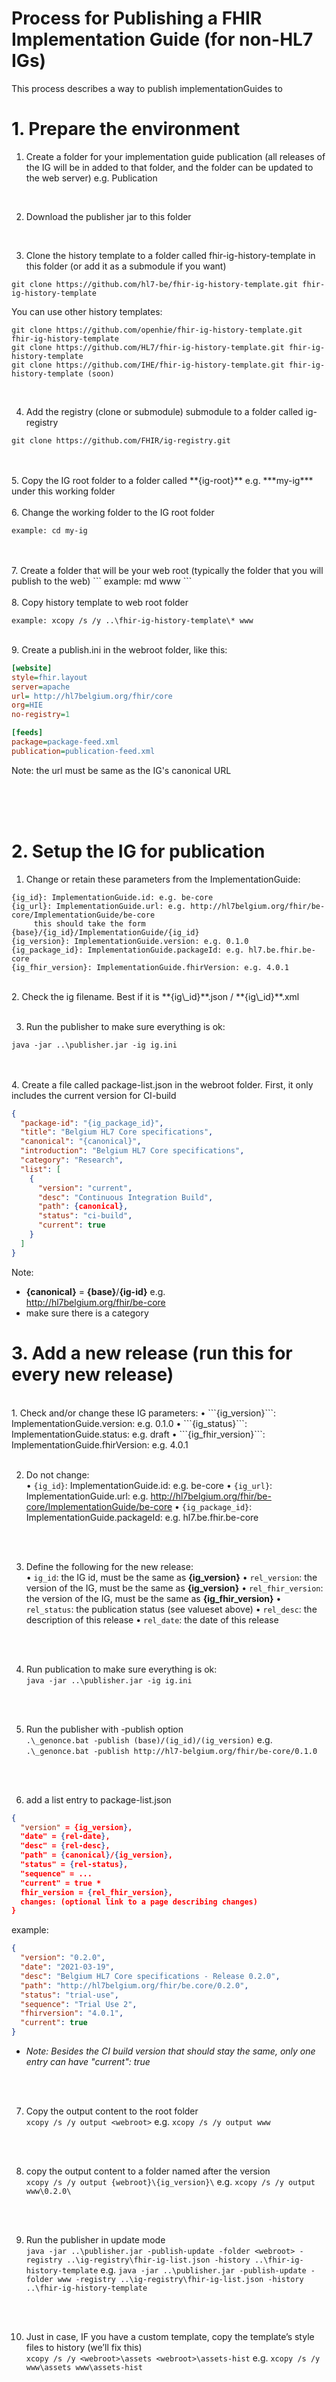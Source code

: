 # Process for Publishing a FHIR Implementation Guide (for non-HL7 IGs)

This process describes a way to publish implementationGuides to 



# 1. Prepare the environment

1. Create a folder for your implementation guide publication (all releases of the IG will be in added to that folder, and the folder can be updated to the web server)
 e.g. Publication
<br/>

2. Download the publisher jar to this folder
<br/>

3. Clone the history template to a folder called fhir-ig-history-template in this folder (or add it as a submodule if you want)  
```
git clone https://github.com/hl7-be/fhir-ig-history-template.git fhir-ig-history-template
```
You can use other history templates:
```
git clone https://github.com/openhie/fhir-ig-history-template.git fhir-ig-history-template
git clone https://github.com/HL7/fhir-ig-history-template.git fhir-ig-history-template
git clone https://github.com/IHE/fhir-ig-history-template.git fhir-ig-history-template (soon)
```
<br/>

4. Add the registry (clone or submodule) submodule to a folder called ig-registry   

```
git clone https://github.com/FHIR/ig-registry.git
```
<br/>

<br/>
5.  Copy the IG root folder to a folder called **{ig-root}** e.g. ***my-ig*** under this working folder  

<br/>
<br/>
6. Change the working folder to the IG root folder  

```
example: cd my-ig
```
<br/>
<br/>
7. Create a folder that will be your web root (typically the folder that you will publish to the web)  
```
example: md www
```
<br/>

<br/>
8. Copy history template to web root folder

```
example: xcopy /s /y ..\fhir-ig-history-template\* www
```

<br/>
9. Create a publish.ini in the webroot folder, like this:  

```ini
[website]
style=fhir.layout
server=apache
url= http://hl7belgium.org/fhir/core
org=HIE
no-registry=1

[feeds]
package=package-feed.xml
publication=publication-feed.xml
```

Note: the url must be same as the IG's canonical URL



<br/>
<br/>
<br/>

# 2. Setup the IG for publication  

1. Change or retain these parameters from the ImplementationGuide:  

```
{ig_id}: ImplementationGuide.id: e.g. be-core
{ig_url}: ImplementationGuide.url: e.g. http://hl7belgium.org/fhir/be-core/ImplementationGuide/be-core
     this should take the form {base}/{ig_id}/ImplementationGuide/{ig_id}
{ig_version}: ImplementationGuide.version: e.g. 0.1.0
{ig_package_id}: ImplementationGuide.packageId: e.g. hl7.be.fhir.be-core
{ig_fhir_version}: ImplementationGuide.fhirVersion: e.g. 4.0.1
```

<br/>
2.  Check the ig filename. Best if it is **{ig\_id}**.json /  **{ig\_id}**.xml  
<br/>
<br/>

3. Run the publisher to make sure everything is ok:  
```
java -jar ..\publisher.jar -ig ig.ini
```
<br/>
<br/>
4. Create a file called package-list.json in the webroot folder. First, it only includes the current version for CI-build  

```json
{
  "package-id": "{ig_package_id}",
  "title": "Belgium HL7 Core specifications",
  "canonical": "{canonical}",
  "introduction": "Belgium HL7 Core specifications",
  "category": "Research",
  "list": [
    {
      "version": "current",
      "desc": "Continuous Integration Build",
      "path": {canonical},
      "status": "ci-build",
      "current": true
    }
  ]
}
```
Note:
  - **{canonical}** = **{base}**/**{ig-id}** e.g.  
    http://hl7belgium.org/fhir/be-core
  - make sure there is a category



# 3.	Add a new release (run this for every new release)  
<br/>
1. Check and/or change these IG parameters:
• ```{ig_version}```: ImplementationGuide.version: e.g. 0.1.0
• ```{ig_status}```: ImplementationGuide.status: e.g. draft
• ```{ig_fhir_version}```: ImplementationGuide.fhirVersion: e.g. 4.0.1

<br/>
<br/>

2.	Do not change:  
• ```{ig_id}```: ImplementationGuide.id: e.g. be-core
• ```{ig_url}```: ImplementationGuide.url: e.g. http://hl7belgium.org/fhir/be-core/ImplementationGuide/be-core
• ```{ig_package_id}```: ImplementationGuide.packageId: e.g. hl7.be.fhir.be-core

<br/>
<br/>

3.	Define the following for the new release:   
• ```ig_id```: the IG id, must be the same as **{ig_version}**
• ```rel_version```: the version of the IG, must be the same as **{ig_version}**
• ```rel_fhir_version```: the version of the IG, must be the same as **{ig_fhir_version}**
• ```rel_status```: the publication status (see valueset above)
• ```rel_desc```: the description of this release
• ```rel_date```: the date of this release

<br/>
<br/>

4.	Run publication to make sure everything is ok:  
```java -jar ..\publisher.jar -ig ig.ini```

<br/>
<br/>

5.	Run the publisher with -publish option  
```.\_genonce.bat -publish (base)/(ig_id)/(ig_version)```
e.g.
```.\_genonce.bat -publish http://hl7-belgium.org/fhir/be-core/0.1.0```


<br/>
<br/>

6.	add a list entry to package-list.json  
```json
{
  "version" = {ig_version}, 
  "date" = {rel-date},
  "desc" = {rel-desc},
  "path" = {canonical}/{ig_version}, 
  "status" = {rel-status}, 
  "sequence" = ... 
  "current" = true *
  fhir_version = {rel_fhir_version}, 
  changes: (optional link to a page describing changes)
}
```
example:   
```json
{
  "version": "0.2.0",
  "date": "2021-03-19",
  "desc": "Belgium HL7 Core specifications - Release 0.2.0",
  "path": "http://hl7belgium.org/fhir/be.core/0.2.0",
  "status": "trial-use",
  "sequence": "Trial Use 2",
  "fhirversion": "4.0.1",
  "current": true
}
```
* *Note: Besides the CI build version that should stay the same, only one entry can have "current": true*  
<br/>
<br/>

7. Copy the output content to the root folder  
```xcopy /s /y output <webroot>```
e.g.
```xcopy /s /y output www```

<br/>
<br/>

8. copy the output content to a folder named after the version  
```xcopy /s /y output {webroot}\{ig_version}\```
e.g.
```xcopy /s /y output www\0.2.0\```

<br/>
<br/>

9. Run the publisher in update mode  
```java -jar ..\publisher.jar -publish-update -folder <webroot> -registry ..\ig-registry\fhir-ig-list.json -history ..\fhir-ig-history-template```
e.g. 
```java -jar ..\publisher.jar -publish-update -folder www -registry ..\ig-registry\fhir-ig-list.json -history ..\fhir-ig-history-template```

<br/>
<br/>

10.	Just in case, IF you have a custom template, copy the template’s style files to history (we’ll fix this)  
```xcopy /s /y <webroot>\assets <webroot>\assets-hist```
e.g. 
```xcopy /s /y www\assets www\assets-hist```
                 
